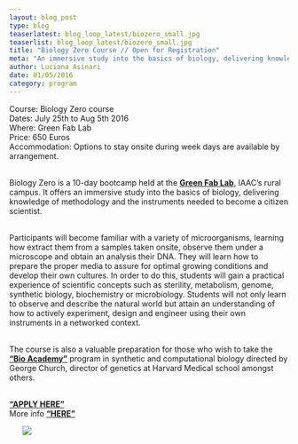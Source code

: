```yaml
---
layout: blog_post
type: blog
teaserlatest: blog_loop_latest/biozero_small.jpg
teaserlist: blog_loop_latest/biozero_small.jpg
title: "Biology Zero Course // Open for Registration"
meta: "An immersive study into the basics of biology, delivering knowledge of methodology and the instruments needed to become a citizen scientist." 
author: Luciana Asinari
date: 01/05/2016
category: program
---
```




Course: Biology Zero course
<br>
Dates: July 25th to  Aug 5th 2016
<br>
Where: Green Fab Lab
<br>
Price: 650 Euros 
<br>
Accommodation: Options to stay onsite during week days are available by arrangement.
<br>
<br>

Biology Zero is a 10-day bootcamp held at the **[Green Fab Lab](http://greenfablab.org/)**, IAAC’s rural campus. It offers an immersive study into the basics of biology, delivering knowledge of methodology and the instruments needed to become a citizen scientist. 
<br>
<br>

Participants will become familiar with a variety of microorganisms, learning how extract them from a samples taken onsite, observe them under a microscope and obtain an analysis their DNA. They will learn how to prepare the proper media to assure for optimal growing conditions and develop their own cultures. In order to do this, students will gain a practical experience of scientific concepts such as sterility, metabolism, genome, synthetic biology, biochemistry or microbiology. Students will not only learn to observe and describe the natural world but attain an understanding of how to actively experiment, design and engineer using their own instruments in a networked context. 
<br>
<br>

The course is also a valuable preparation for those who wish to take the **[“Bio Academy”](http://bio.academany.org/)** program in synthetic and computational biology directed by George Church, director of genetics at Harvard Medical school amongst others. 
<br>
<br>

**[“APPLY HERE”](http://fabacademy.org/machform/view.php?id=18871)**
<br>
More info **[“HERE”](http://greenfablab.org/bio-zero/)**
<br>

<ul><img src= "http://www.fablabbcn.org/img/blog/blog_loop_latest/biozero_web.png" align="middle"> </img></ul>

